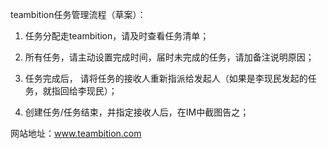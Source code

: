 

teambition任务管理流程（草案）：

1. 任务分配走teambition，请及时查看任务清单；

2. 所有任务，请主动设置完成时间，届时未完成的任务，请加备注说明原因；

3. 任务完成后， 请将任务的接收人重新指派给发起人（如果是李现民发起的任务，就指回给李现民）；
4. 创建任务/任务结束，并指定接收人后，在IM中截图告之；



网站地址：www.teambition.com